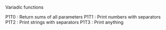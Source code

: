 Variadic functions

P1T0 : Return sums of all parameters
P1T1 : Print numbers with separators
P1T2 : Print strings with separators
P1T3 : Print anything
